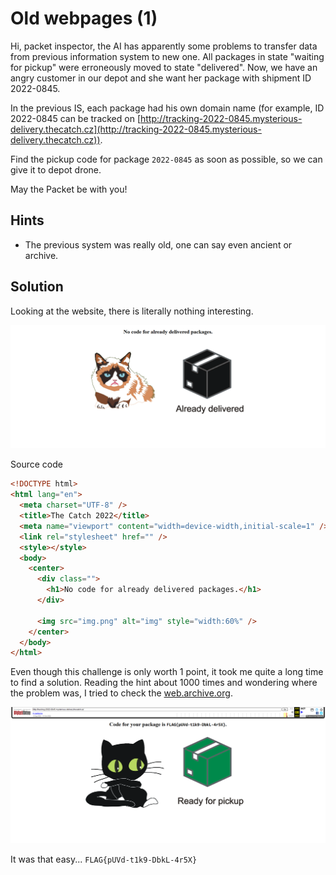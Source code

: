 # Old webpages (1)

Hi, packet inspector, the AI has apparently some problems to transfer data from previous information system to new one. All packages in state "waiting for pickup" were erroneously moved to state "delivered". Now, we have an angry customer in our depot and she want her package with shipment ID 2022-0845.

In the previous IS, each package had his own domain name (for example, ID 2022-0845 can be tracked on [http://tracking-2022-0845.mysterious-delivery.thecatch.cz](http://tracking-2022-0845.mysterious-delivery.thecatch.cz)).

Find the pickup code for package `2022-0845` as soon as possible, so we can give it to depot drone.

May the Packet be with you!

## Hints

- The previous system was really old, one can say even ancient or archive.

## Solution

Looking at the website, there is literally nothing interesting.

![website](website.png)

Source code

```html
<!DOCTYPE html>
<html lang="en">
  <meta charset="UTF-8" />
  <title>The Catch 2022</title>
  <meta name="viewport" content="width=device-width,initial-scale=1" />
  <link rel="stylesheet" href="" />
  <style></style>
  <body>
    <center>
      <div class="">
        <h1>No code for already delivered packages.</h1>
      </div>

      <img src="img.png" alt="img" style="width:60%" />
    </center>
  </body>
</html>
```

Even though this challenge is only worth 1 point, it took me quite a long time to find a solution. Reading the hint about 1000 times and wondering where the problem was, I tried to check the [web.archive.org](https://web.archive.org/web/20220000000000*/http://tracking-2022-0845.mysterious-delivery.thecatch.cz/).

![web archive](webarchive.png)

It was that easy... `FLAG{pUVd-t1k9-DbkL-4r5X}`
